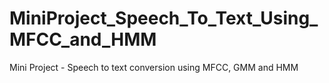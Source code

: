 # MiniProject_Speech_To_Text_Using_MFCC_and_HMM
Mini Project - Speech to text conversion using MFCC, GMM and HMM

